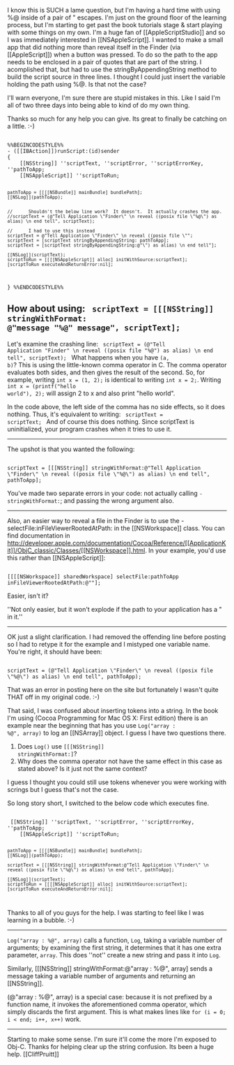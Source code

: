 

I know this is SUCH a lame question, but I'm having a hard time with using %@ inside of a pair of \" escapes.  I'm just on the ground floor of the learning process, but I'm starting to get past the book tutorials stage & start playing with some things on my own.  I'm a huge fan of [[AppleScriptStudio]] and so I was immediately interested in [[NSAppleScript]].  I wanted to make a small app that did nothing more than reveal itself in the Finder (via [[AppleScript]]) when a button was pressed. To do so the path to the app needs to be enclosed in a pair of quotes that are part of the string. I acomplished that, but had to use the stringByAppendingString method to build the script source in three lines.  I thought I could just insert the variable holding the path using %@.  Is that not the case?

I'll warn everyone, I'm sure there are stupid mistakes in this. Like I said I'm all of two three days into being able to kind of do my own thing.

Thanks so much for any help you can give. Its great to finally be catching on a little. :-)

<code>
%%BEGINCODESTYLE%%
- ([[IBAction]])runScript:(id)sender
{
    [[NSString]] ''scriptText, ''scriptError, ''scriptErrorKey, ''pathToApp;
    [[NSAppleScript]] ''scriptToRun;

    pathToApp = [[[[NSBundle]] mainBundle] bundlePath];
    [[NSLog]](pathToApp);
    
    
    //	    Shouldn't the below line work?  It doesn't.  It actually crashes the app.
    //scriptText = (@"Tell Application \"Finder\" \n reveal ((posix file \"%@\") as alias) \n end tell", scriptText);

    //	    I had to use this instead
    scriptText = @"Tell Application \"Finder\" \n reveal ((posix file \"";
    scriptText = [scriptText stringByAppendingString: pathToApp];
    scriptText = [scriptText stringByAppendingString:@"\") as alias) \n end tell"];
    
    [[NSLog]](scriptText);
    scriptToRun = [[[[NSAppleScript]] alloc] initWithSource:scriptText];
    [scriptToRun executeAndReturnError:nil];
    
}
%%ENDCODESTYLE%%
</code>

How about using:
<code>
scriptText = [[[NSString]] stringWithFormat: @"message \"%@\" message", scriptText]; 
</code>
----
Let's examine the crashing line:
<code>
    scriptText = (@"Tell Application \"Finder\" \n reveal ((posix file \"%@\") as alias) \n end tell", scriptText);
</code>
What happens when you have <code>(a, b)</code>? This is using the little-known comma operator in C. The comma operator evaluates both sides, and then gives the result of the second. So, for example, writing <code>int x = (1, 2);</code> is identical to writing <code>int x = 2;</code>. Writing <code>int x = (printf("hello world"), 2);</code> will assign 2 to x and also print "hello world".

In the code above, the left side of the comma has no side effects, so it does nothing. Thus, it's equivalent to writing:
<code>
    scriptText = scriptText;
</code>
And of course this does nothing. Since scriptText is uninitialized, your program crashes when it tries to use it.

----

The upshot is that you wanted the following:

<code>
scriptText = [[[NSString]] stringWithFormat:@"Tell Application \"Finder\" \n reveal ((posix file \"%@\") as alias) \n end tell", pathToApp];
</code>

You've made two separate errors in your code: not actually calling <code>-stringWithFormat:</code>; and passing the wrong argument also.

----

Also, an easier way to reveal a file in the Finder is to use the -selectFile:inFileViewerRootedAtPath: in the [[NSWorkspace]] class. You can find documentation in http://developer.apple.com/documentation/Cocoa/Reference/[[ApplicationKit]]/ObjC_classic/Classes/[[NSWorkspace]].html. In your example, you'd use this rather than [[NSAppleScript]]:

<code>
[[[[NSWorkspace]] sharedWorkspace] selectFile:pathToApp inFileViewerRootedAtPath:@""];
</code>

Easier, isn't it?

''Not only easier, but it won't explode if the path to your application has a " in it.''

----

OK just a slight clarification. I had removed the offending line before posting so I had to retype it for the example and I mistyped one variable name.  You're right, it should have been:

<code>
scriptText = (@"Tell Application \"Finder\" \n reveal ((posix file \"%@\") as alias) \n end tell", pathToApp);
</code>

That was an error in posting here on the site but fortunately I wasn't quite THAT off in my original code. :-)

That said, I was confused about inserting tokens into a string. In the book I'm using (Cocoa Programming for Mac OS X: First edition) there is an example near the beginning that has you use <code>Log("array : %@", array)</code> to log an [[NSArray]] object.  I guess I have two questions there.

1. Does <code>Log()</code> use <code>[[[NSString]] stringWithFormat:]</code>?
2. Why does the comma operator not have the same effect in this case as stated above?  Is it just not the same context?

I guess I thought you could still use tokens whenever you were working with scrings but I guess that's not the case.

So long story short, I switched to the below code which executes fine.

<code>
 [[NSString]] ''scriptText, ''scriptError, ''scriptErrorKey, ''pathToApp;
    [[NSAppleScript]] ''scriptToRun;

    pathToApp = [[[[NSBundle]] mainBundle] bundlePath];
    [[NSLog]](pathToApp);

    scriptText = [[[NSString]] stringWithFormat:@"Tell Application \"Finder\" \n reveal ((posix file \"%@\") as alias) \n end tell", pathToApp];

    [[NSLog]](scriptText);
    scriptToRun = [[[[NSAppleScript]] alloc] initWithSource:scriptText];
    [scriptToRun executeAndReturnError:nil];
</code>

Thanks to all of you guys for the help. I was starting to feel like I was learning in a bubble. :-)


----

<code>Log("array : %@", array)</code> calls a function, <code>Log</code>, taking a variable number of arguments; by examining the first string, it determines that it has one extra parameter, <code>array</code>. This does ''not'' create a new string and pass it into <code>Log</code>.

Similarly, [[[NSString]] stringWithFormat:@"array : %@", array] sends a message taking a variable number of arguments and returning an [[NSString]].

(@"array : %@", array) is a special case: because it is not prefixed by a function name, it invokes the aforementioned comma operator, which simply discards the first argument. This is what makes lines like <code>for (i = 0; i < end; i++, x++)</code> work.

----

Starting to make some sense.  I'm sure it'll come the more I'm exposed to Obj-C. Thanks for helping clear up the string confusion.  Its been a huge help.
[[CliffPruitt]]